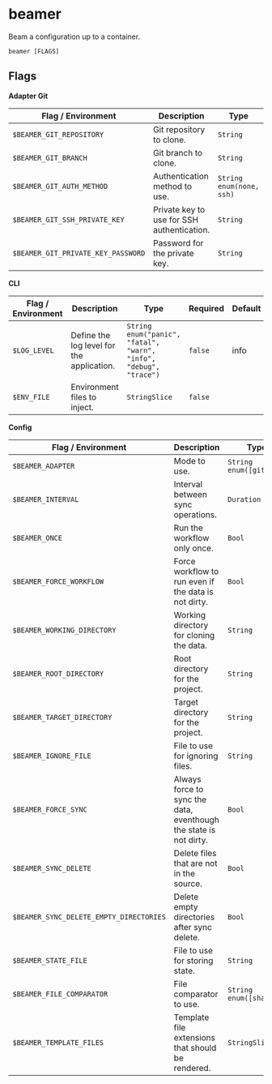 # beamer

Beam a configuration up to a container.

`beamer [FLAGS]`

## Flags

**Adapter Git**

| Flag / Environment |  Description   |  Type    | Required | Default |
|---------------- | --------------- | --------------- |  --------------- |  --------------- |
| `$BEAMER_GIT_REPOSITORY` | Git repository to clone. | `String` | `false` |  |
| `$BEAMER_GIT_BRANCH` | Git branch to clone. | `String` | `false` | HEAD |
| `$BEAMER_GIT_AUTH_METHOD` | Authentication method to use. | `String`<br/>`enum(none, ssh)` | `false` | none |
| `$BEAMER_GIT_SSH_PRIVATE_KEY` | Private key to use for SSH authentication. | `String` | `false` |  |
| `$BEAMER_GIT_PRIVATE_KEY_PASSWORD` | Password for the private key. | `String` | `false` |  |

**CLI**

| Flag / Environment |  Description   |  Type    | Required | Default |
|---------------- | --------------- | --------------- |  --------------- |  --------------- |
| `$LOG_LEVEL` | Define the log level for the application. | `String`<br/>`enum("panic", "fatal", "warn", "info", "debug", "trace")` | `false` | info |
| `$ENV_FILE` | Environment files to inject. | `StringSlice` | `false` |  |

**Config**

| Flag / Environment |  Description   |  Type    | Required | Default |
|---------------- | --------------- | --------------- |  --------------- |  --------------- |
| `$BEAMER_ADAPTER` | Mode to use. | `String`<br/>`enum([git])` | `false` | git |
| `$BEAMER_INTERVAL` | Interval between sync operations. | `Duration` | `false` | 1h0m0s |
| `$BEAMER_ONCE` | Run the workflow only once. | `Bool` | `false` | false |
| `$BEAMER_FORCE_WORKFLOW` | Force workflow to run even if the data is not dirty. | `Bool` | `false` | false |
| `$BEAMER_WORKING_DIRECTORY` | Working directory for cloning the data. | `String` | `false` | /tmp/beamer |
| `$BEAMER_ROOT_DIRECTORY` | Root directory for the project. | `String` | `false` | / |
| `$BEAMER_TARGET_DIRECTORY` | Target directory for the project. | `String` | `true` |  |
| `$BEAMER_IGNORE_FILE` | File to use for ignoring files. | `String` | `false` | .beamer-ignore |
| `$BEAMER_FORCE_SYNC` | Always force to sync the data, eventhough the state is not dirty. | `Bool` | `false` | false |
| `$BEAMER_SYNC_DELETE` | Delete files that are not in the source. | `Bool` | `false` | false |
| `$BEAMER_SYNC_DELETE_EMPTY_DIRECTORIES` | Delete empty directories after sync delete. | `Bool` | `false` | true |
| `$BEAMER_STATE_FILE` | File to use for storing state. | `String` | `false` | .beamer |
| `$BEAMER_FILE_COMPARATOR` | File comparator to use. | `String`<br/>`enum([sha256])` | `false` | sha256 |
| `$BEAMER_TEMPLATE_FILES` | Template file extensions that should be rendered. | `StringSlice` | `false` | ".tmpl", ".gotmpl" |
